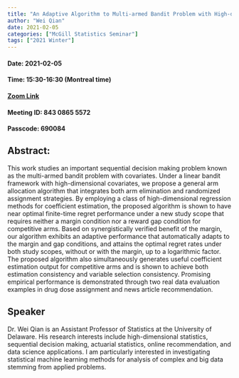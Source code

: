 ```yaml
---
title: "An Adaptive Algorithm to Multi-armed Bandit Problem with High-dimensional Covariates"
author: "Wei Qian"
date: 2021-02-05
categories: ["McGill Statistics Seminar"]
tags: ["2021 Winter"]
---
```


#### Date: 2021-02-05
#### Time: 15:30-16:30 (Montreal time)

#### [Zoom Link](https://mcgill.zoom.us/j/84308655572?pwd=OUlCN2FUckFmeTRRSGNjMzVzUzkrZz09)
#### Meeting ID: 843 0865 5572
#### Passcode: 690084



## Abstract:

This work studies an important sequential decision making problem known as the multi-armed bandit problem with covariates. Under a linear bandit framework with high-dimensional covariates, we propose a general arm allocation algorithm that integrates both arm elimination and randomized assignment strategies. By employing a class of high-dimensional regression methods for coefficient estimation, the proposed algorithm is shown to have near optimal finite-time regret performance under a new study scope that requires neither a margin condition nor a reward gap condition for competitive arms. Based on synergistically verified benefit of the margin, our algorithm exhibits an adaptive performance that automatically adapts to the margin and gap conditions, and attains the optimal regret rates under both study scopes, without or with the margin, up to a logarithmic factor. The proposed algorithm also simultaneously generates useful coefficient estimation output for competitive arms and is shown to achieve both estimation consistency and variable selection consistency. Promising empirical performance is demonstrated through two real data evaluation examples in drug dose assignment and news article recommendation.

## Speaker

Dr. Wei Qian is an Assistant Professor of Statistics at the University of Delaware. His research interests include high-dimensional statistics, sequential decision making, actuarial statistics, online recommendation, and data science applications. I am particularly interested in investigating statistical machine learning methods for analysis of complex and big data stemming from applied problems.

